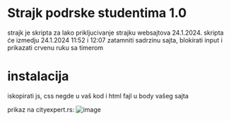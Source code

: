 # Strajk podrske studentima 1.0

strajk je skripta za lako prikljucivanje strajku websajtova 24.1.2024.
skripta će izmedju 24.1.2024 11:52 i 12:07 zatamniti sadrzinu sajta, blokirati input i prikazati crvenu ruku sa timerom



# instalacija
iskopirati js, css negde u vaš kod i html fajl u body vašeg sajta



prikaz na cityexpert.rs:
![image](https://github.com/user-attachments/assets/d23f364b-a32b-4883-ae65-feb03a728006)


